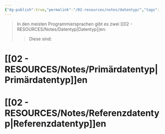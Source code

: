 ```yaml
---
{"dg-publish":true,"permalink":"/02-resources/notes/datentyp/","tags":["informatik/code"],"noteIcon":"","updated":"2025-10-29T12:59:04.815+01:00"}
---
```


>In den meisten Programmiersprachen gibt es zwei [[02 - RESOURCES/Notes/Datentyp\|Datentyp]]en:
>>Diese sind:

# [[02 - RESOURCES/Notes/Primärdatentyp\|Primärdatentyp]]en
# [[02 - RESOURCES/Notes/Referenzdatentyp\|Referenzdatentyp]]en
